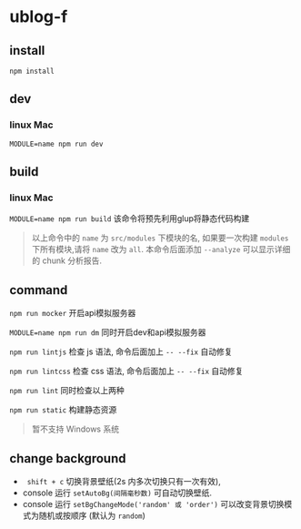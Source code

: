 # ublog-f

## install

` npm install `

## dev

### linux Mac

` MODULE=name npm run dev `

## build

### linux Mac

` MODULE=name npm run build ` 该命令将预先利用glup将静态代码构建

> 以上命令中的 `name` 为 `src/modules` 下模块的名, 如果要一次构建 `modules` 下所有模块,请将 `name` 改为 `all`. 本命令后面添加 ` --analyze ` 可以显示详细的 chunk 分析报告.

## command

` npm run mocker ` 开启api模拟服务器

` MODULE=name npm run dm ` 同时开启dev和api模拟服务器

` npm run lintjs ` 检查 js 语法, 命令后面加上 `-- --fix` 自动修复

` npm run lintcss ` 检查 css 语法, 命令后面加上 `-- --fix` 自动修复

` npm run lint ` 同时检查以上两种

` npm run static ` 构建静态资源

> 暂不支持 Windows 系统

## change background
* ` shift + c` 切换背景壁纸(2s 内多次切换只有一次有效),
* console 运行 `setAutoBg(间隔毫秒数)` 可自动切换壁纸.
* console 运行 `setBgChangeMode('random' 或 'order')` 可以改变背景切换模式为随机或按顺序 (默认为 `random`)

